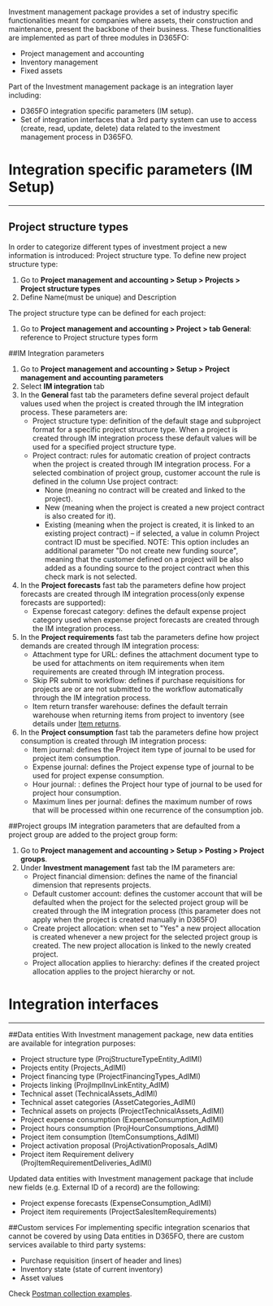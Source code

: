 Investment management package provides a set of industry specific functionalities meant for companies where assets, their construction and maintenance, present the backbone of their business. These functionalities are implemented as part of three modules in D365FO:
- Project management and accounting 
- Inventory management
- Fixed assets

Part of the Investment management package is an integration layer including:
- D365FO integration specific parameters (IM setup).
- Set of integration interfaces that a 3rd party system can use to access (create, read, update, delete) data related to the investment management process in D365FO.

# Integration specific parameters (IM Setup)
---
## Project structure types
In order to categorize different types of investment project a new information is introduced: Project structure type.
To define new project structure type:
1. Go to **Project management and accounting > Setup > Projects > Project structure types**
2. Define Name(must be unique) and Description

The project structure type can be defined for each project:
1. Go to **Project management and accounting > Project > tab General**: reference to Project structure types form

##IM Integration parameters 
1. Go to **Project management and accounting > Setup > Project management and accounting parameters**
2. Select **IM integration** tab
3. In the **General** fast tab the parameters define several project default values used when the project is created through the IM integration process. These parameters are:
   - Project structure type: definition of the default stage and subproject format for a specific project structure type. When a project is created through IM integration process these default values will be used for a specified project structure type.
   - Project contract: rules for automatic creation of project contracts when the project is created through IM integration process. For a selected combination of project group, customer account the rule is defined in the column Use project contract:
      - None (meaning no contract will be created and linked to the project).
      - New (meaning when the project is created a new project contract is also created for it).
      - Existing (meaning when the project is created, it is linked to an existing project contract) – if selected, a value in column Project contract ID must be specified. NOTE: This option includes an additional parameter "Do not create new funding source", meaning that the customer defined on a project will be also added as a founding source to the project contract when this check mark is not selected.
4. In the **Project forecasts** fast tab the parameters define how project forecasts are created through IM integration process(only expense forecasts are supported): 
      - Expense forecast category: defines the default expense project category used when expense project forecasts 
 are created through the IM integration process.
4. In the **Project requirements** fast tab the parameters define how project demands are created through IM integration process: 
      - Attachment type for URL: defines the attachment document type to be used for attachments on item requirements when item requirements are created through IM integration process.
      - Skip PR submit to workflow: defines if purchase requisitions for projects are or are not submitted to the workflow automatically through the IM integration process.
      - Item return transfer warehouse: defines the default terrain warehouse when returning items from project to inventory (see details under [Item returns](/Help/Investment-management/Item-returns/Item-returns).
4. In the **Project consumption** fast tab the parameters define how project consumption is created through IM integration process: 
      - Item journal: defines the Project item type of journal to be used for project item consumption.
      - Expense journal: defines the Project expense type of journal to be used for project expense consumption.
      - Hour journal: : defines the Project hour type of journal to be used for project hour consumption.
      - Maximum lines per journal: defines the maximum number of rows that will be processed within one recurrence of the consumption job.

##Project groups 
IM integration parameters that are defaulted from a project group are added to the project group form:
1. Go to **Project management and accounting > Setup > Posting > Project groups**.
2. Under **Investment management** fast tab the IM parameters are:
      - Project financial dimension: defines the name of the financial dimension that represents projects.
      - Default customer account: defines the customer account that will be defaulted when the project for the selected project group will be created through the IM integration process (this parameter does not apply when the project is created manually in D365FO)
      - Create project allocation: when set to "Yes" a new project allocation is created whenever a new project for the selected project group is created. The new project allocation is linked to the newly created project.
      - Project allocation applies to hierarchy: defines if the created project allocation applies to the project hierarchy or not.

# Integration interfaces 
---

##Data entities
With Investment management package, new data entities are available for integration purposes:
- Project structure type (ProjStructureTypeEntity_AdIMI)
- Projects entity (Projects_AdIMI)
- Project financing type (ProjectFinancingTypes_AdIMI)
- Projects linking (ProjImplInvLinkEntity_AdIM)
- Technical asset (TechnicalAssets_AdIMI)
- Technical asset categories (AssetCategories_AdIMI)
- Technical assets on projects (ProjectTechnicalAssets_AdIMI)
- Project expense consumption (ExpenseConsumption_AdIMI)
- Project hours consumption (ProjHourConsumptions_AdIMI)
- Project item consumption (ItemConsumptions_AdIMI)
- Project activation proposal (ProjActivationProposals_AdIM)
- Project item Requirement delivery (ProjItemRequirementDeliveries_AdIMI)

Updated data entities with Investment management package that include new fields (e.g. External ID of a record) are the following:
- Project expense forecasts (ExpenseConsumption_AdIMI)
- Project item requirements (ProjectSalesItemRequirements)

##Custom services
For implementing specific integration scenarios that cannot be covered by using Data entities in D365FO, there are custom services available to third party systems:
- Purchase requisition (insert of header and lines)
- Inventory state (state of current inventory)
- Asset values


Check [Postman collection examples](https://documenter.getpostman.com/view/11980146/2s946feDLt).